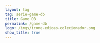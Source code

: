 ```yaml
---
layout: tag
tag: serie-game-db
title: Game DB
permalink: /game-db
logo: /imgs/icone-edicao-colecionador.png
show_title: true
---
```

